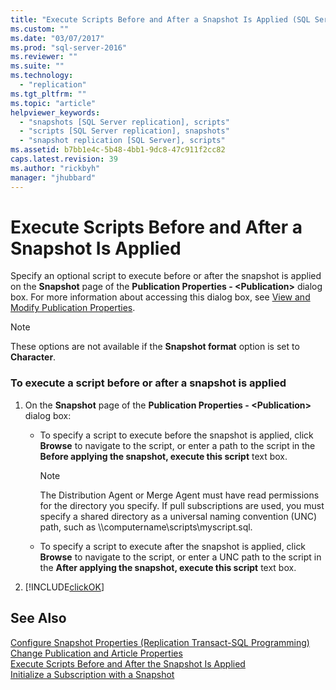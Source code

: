 ```yaml
---
title: "Execute Scripts Before and After a Snapshot Is Applied (SQL Server Management Studio) | Microsoft Docs"
ms.custom: ""
ms.date: "03/07/2017"
ms.prod: "sql-server-2016"
ms.reviewer: ""
ms.suite: ""
ms.technology: 
  - "replication"
ms.tgt_pltfrm: ""
ms.topic: "article"
helpviewer_keywords: 
  - "snapshots [SQL Server replication], scripts"
  - "scripts [SQL Server replication], snapshots"
  - "snapshot replication [SQL Server], scripts"
ms.assetid: b7bb1e4c-5b48-4bb1-9dc8-47c911f2cc82
caps.latest.revision: 39
ms.author: "rickbyh"
manager: "jhubbard"
---
```

# Execute Scripts Before and After a Snapshot Is Applied
  Specify an optional script to execute before or after the snapshot is applied on the **Snapshot** page of the **Publication Properties - \<Publication>** dialog box. For more information about accessing this dialog box, see [View and Modify Publication Properties](../../relational-databases/replication/publish/view-and-modify-publication-properties.md).  
  
> [!NOTE]  
>  These options are not available if the **Snapshot format** option is set to **Character**.  
  
### To execute a script before or after a snapshot is applied  
  
1.  On the **Snapshot** page of the **Publication Properties - \<Publication>** dialog box:  
  
    -   To specify a script to execute before the snapshot is applied, click **Browse** to navigate to the script, or enter a path to the script in the **Before applying the snapshot, execute this script** text box.  
  
        > [!NOTE]  
        >  The Distribution Agent or Merge Agent must have read permissions for the directory you specify. If pull subscriptions are used, you must specify a shared directory as a universal naming convention (UNC) path, such as \\\computername\scripts\myscript.sql.  
  
    -   To specify a script to execute after the snapshot is applied, click **Browse** to navigate to the script, or enter a UNC path to the script in the **After applying the snapshot, execute this script** text box.  
  
2.  [!INCLUDE[clickOK](../../analysis-services/data-mining/includes/clickok-md.md)]  
  
## See Also  
 [Configure Snapshot Properties &#40;Replication Transact-SQL Programming&#41;](../../relational-databases/replication/publish/configure-snapshot-properties-replication-transact-sql-programming.md)   
 [Change Publication and Article Properties](../../relational-databases/replication/publish/change-publication-and-article-properties.md)   
 [Execute Scripts Before and After the Snapshot Is Applied](../../relational-databases/replication/execute-scripts-before-and-after-the-snapshot-is-applied.md)   
 [Initialize a Subscription with a Snapshot](../../relational-databases/replication/initialize-a-subscription-with-a-snapshot.md)  
  
  